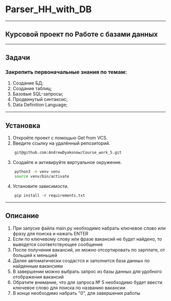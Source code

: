 # Parser_HH_with_DB

___
## Курсовой проект по Работе с базами данных 

___
## Задачи
### Закрепить первоначальные знания по темам:
1. Создание БД;
2. Создание таблиц;
3. Базовые SQL-запросы;
4. Продвинутый синтаксис;
5. Data Definition Language;

___
## Установка

1. Откройте проект с помощью Get from VCS.
2. Введите ссылку на удалённый репозиторий. 
```bash
    git@github.com:AndrewDyakonow/Course_work_5.git
```
3. Создайте и активируйте виртуальное окружение.
```bash
    python3 -m venv venv
    source venv/bin/activate
```
4. Установите зависимости.
```
    pip install -r requirements.txt
```
___

## Описание

1. При запуске файла main.py необходимо набрать ключевое слово или фразу для поиска и нажать ENTER
2. Если по ключевому слову или фразе вакансий не будет найдено, то выведется соответствующее сообщение
3. После получения вакансий, их можно отсортировать по зарплате, от большей к меньшей
4. Далее автоматически создастся и заполнится база данных по найденным вакансиям
5. В завершении можно выбрать запрос из базы данных для удобного отображения вакансий
6. Обратите внимание, что для запроса № 5 необходимо будет ввести ключевое слово для поиска по названию вакансии
7. В конце необходимо набрать "0", для завершения работы
